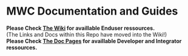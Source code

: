 # MWC Documentation and Guides

**Please Check [The Wiki](../../wiki) for availlable Enduser ressources.**<br> (The Links and Docs within this Repo have moved into the Wiki!) <br>
**Please Check [The Doc Pages](https://mwcproject.github.io/docs/) for availlable Developer and Integrator ressources.**<br> 

